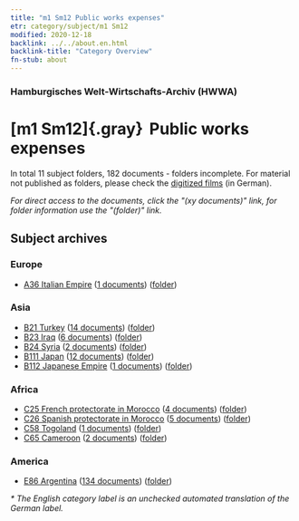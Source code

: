 ```yaml
---
title: "m1 Sm12 Public works expenses"
etr: category/subject/m1 Sm12
modified: 2020-12-18
backlink: ../../about.en.html
backlink-title: "Category Overview"
fn-stub: about
---
```


### Hamburgisches Welt-Wirtschafts-Archiv (HWWA)
# [m1 Sm12]{.gray}&#8201; Public works expenses&#160; 





In total 11 subject folders, 182 documents - folders incomplete.
For material not published as folders, please check the [digitized films](/film/h1_sh) (in German).

_For direct access to the documents, click the "(xy documents)" link, for folder information use the "(folder)" link._

## Subject archives



### Europe

- [A36 Italian Empire](../../../geo/about.en.html#A36) (<a href="https://dfg-viewer.de/show/?tx_dlf[id]=https://pm20.zbw.eu/mets/sh/1410xx/141012/1448xx/144827/public.mets.en.xml" target="_blank">1 documents</a>) ([folder](http://purl.org/pressemappe20/folder/sh/141012,144827))

### Asia

- [B21 Turkey](../../../geo/about.en.html#B21) (<a href="https://dfg-viewer.de/show/?tx_dlf[id]=https://pm20.zbw.eu/mets/sh/1411xx/141111/1448xx/144827/public.mets.en.xml" target="_blank">14 documents</a>) ([folder](http://purl.org/pressemappe20/folder/sh/141111,144827))
- [B23 Iraq](../../../geo/about.en.html#B23) (<a href="https://dfg-viewer.de/show/?tx_dlf[id]=https://pm20.zbw.eu/mets/sh/1411xx/141113/1448xx/144827/public.mets.en.xml" target="_blank">6 documents</a>) ([folder](http://purl.org/pressemappe20/folder/sh/141113,144827))
- [B24 Syria](../../../geo/about.en.html#B24) (<a href="https://dfg-viewer.de/show/?tx_dlf[id]=https://pm20.zbw.eu/mets/sh/1411xx/141114/1448xx/144827/public.mets.en.xml" target="_blank">2 documents</a>) ([folder](http://purl.org/pressemappe20/folder/sh/141114,144827))
- [B111 Japan](../../../geo/about.en.html#B111) (<a href="https://dfg-viewer.de/show/?tx_dlf[id]=https://pm20.zbw.eu/mets/sh/1412xx/141272/1448xx/144827/public.mets.en.xml" target="_blank">12 documents</a>) ([folder](http://purl.org/pressemappe20/folder/sh/141272,144827))
- [B112 Japanese Empire](../../../geo/about.en.html#B112) (<a href="https://dfg-viewer.de/show/?tx_dlf[id]=https://pm20.zbw.eu/mets/sh/1412xx/141273/1448xx/144827/public.mets.en.xml" target="_blank">1 documents</a>) ([folder](http://purl.org/pressemappe20/folder/sh/141273,144827))

### Africa

- [C25 French protectorate in Morocco](../../../geo/about.en.html#C25) (<a href="https://dfg-viewer.de/show/?tx_dlf[id]=https://pm20.zbw.eu/mets/sh/1413xx/141358/1448xx/144827/public.mets.en.xml" target="_blank">4 documents</a>) ([folder](http://purl.org/pressemappe20/folder/sh/141358,144827))
- [C26 Spanish protectorate in Morocco](../../../geo/about.en.html#C26) (<a href="https://dfg-viewer.de/show/?tx_dlf[id]=https://pm20.zbw.eu/mets/sh/1413xx/141359/1448xx/144827/public.mets.en.xml" target="_blank">5 documents</a>) ([folder](http://purl.org/pressemappe20/folder/sh/141359,144827))
- [C58 Togoland](../../../geo/about.en.html#C58) (<a href="https://dfg-viewer.de/show/?tx_dlf[id]=https://pm20.zbw.eu/mets/sh/1414xx/141408/1448xx/144827/public.mets.en.xml" target="_blank">1 documents</a>) ([folder](http://purl.org/pressemappe20/folder/sh/141408,144827))
- [C65 Cameroon](../../../geo/about.en.html#C65) (<a href="https://dfg-viewer.de/show/?tx_dlf[id]=https://pm20.zbw.eu/mets/sh/1414xx/141410/1448xx/144827/public.mets.en.xml" target="_blank">2 documents</a>) ([folder](http://purl.org/pressemappe20/folder/sh/141410,144827))

### America

- [E86 Argentina](../../../geo/about.en.html#E86) (<a href="https://dfg-viewer.de/show/?tx_dlf[id]=https://pm20.zbw.eu/mets/sh/1416xx/141692/1448xx/144827/public.mets.en.xml" target="_blank">134 documents</a>) ([folder](http://purl.org/pressemappe20/folder/sh/141692,144827))


_* The English category label is an unchecked automated translation of the German label._

